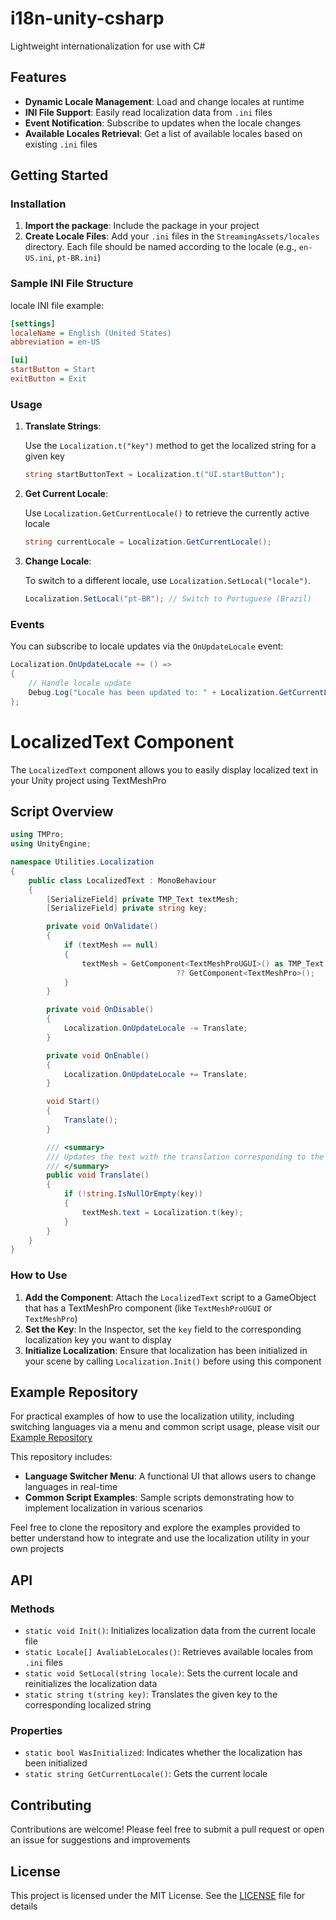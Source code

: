 # i18n-unity-csharp
Lightweight internationalization for use with C#

## Features

- **Dynamic Locale Management**: Load and change locales at runtime
- **INI File Support**: Easily read localization data from `.ini` files
- **Event Notification**: Subscribe to updates when the locale changes
- **Available Locales Retrieval**: Get a list of available locales based on existing `.ini` files

## Getting Started

### Installation

1. **Import the package**: Include the package in your project
2. **Create Locale Files**: Add your `.ini` files in the `StreamingAssets/locales` directory. Each file should be named according to the locale (e.g., `en-US.ini`, `pt-BR.ini`)

### Sample INI File Structure

locale INI file example:

```ini
[settings]
localeName = English (United States)
abbreviation = en-US

[ui]
startButton = Start
exitButton = Exit
```

### Usage

1. **Translate Strings**:

   Use the `Localization.t("key")` method to get the localized string for a given key

   ```csharp
   string startButtonText = Localization.t("UI.startButton");
   ```

2. **Get Current Locale**:

   Use `Localization.GetCurrentLocale()` to retrieve the currently active locale

   ```csharp
   string currentLocale = Localization.GetCurrentLocale();
   ```

3. **Change Locale**:

   To switch to a different locale, use `Localization.SetLocal("locale")`.

   ```csharp
   Localization.SetLocal("pt-BR"); // Switch to Portuguese (Brazil)
   ``` 

### Events

You can subscribe to locale updates via the `OnUpdateLocale` event:

```csharp
Localization.OnUpdateLocale += () =>
{
    // Handle locale update
    Debug.Log("Locale has been updated to: " + Localization.GetCurrentLocale());
};
```

# LocalizedText Component

The `LocalizedText` component allows you to easily display localized text in your Unity project using TextMeshPro

## Script Overview

```csharp
using TMPro;
using UnityEngine;

namespace Utilities.Localization
{
    public class LocalizedText : MonoBehaviour
    {
        [SerializeField] private TMP_Text textMesh;
        [SerializeField] private string key; 

        private void OnValidate()
        {
            if (textMesh == null)
            {
                textMesh = GetComponent<TextMeshProUGUI>() as TMP_Text
                                     ?? GetComponent<TextMeshPro>();
            }
        }

        private void OnDisable()
        {
            Localization.OnUpdateLocale -= Translate; 
        }

        private void OnEnable()
        {
            Localization.OnUpdateLocale += Translate; 
        }

        void Start()
        {
            Translate();
        }

        /// <summary>
        /// Updates the text with the translation corresponding to the key.
        /// </summary>
        public void Translate()
        {
            if (!string.IsNullOrEmpty(key))
            {
                textMesh.text = Localization.t(key);
            }
        }
    }
}
```

### How to Use

1. **Add the Component**: Attach the `LocalizedText` script to a GameObject that has a TextMeshPro component (like `TextMeshProUGUI` or `TextMeshPro`)
2. **Set the Key**: In the Inspector, set the `key` field to the corresponding localization key you want to display
3. **Initialize Localization**: Ensure that localization has been initialized in your scene by calling `Localization.Init()` before using this component

## Example Repository
  
For practical examples of how to use the localization utility, including switching languages via a menu and common script usage, please visit our [Example Repository](https://github.com/weslleyxm/localization-examples)


This repository includes:

- **Language Switcher Menu**: A functional UI that allows users to change languages in real-time
- **Common Script Examples**: Sample scripts demonstrating how to implement localization in various scenarios

Feel free to clone the repository and explore the examples provided to better understand how to integrate and use the localization utility in your own projects


## API

### Methods

- `static void Init()`: Initializes localization data from the current locale file
- `static Locale[] AvaliableLocales()`: Retrieves available locales from `.ini` files
- `static void SetLocal(string locale)`: Sets the current locale and reinitializes the localization data
- `static string t(string key)`: Translates the given key to the corresponding localized string

### Properties

- `static bool WasInitialized`: Indicates whether the localization has been initialized
- `static string GetCurrentLocale()`: Gets the current locale

## Contributing

Contributions are welcome! Please feel free to submit a pull request or open an issue for suggestions and improvements

## License

This project is licensed under the MIT License. See the [LICENSE](LICENSE) file for details
